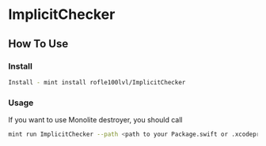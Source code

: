 ImplicitChecker
=====================

## How To Use

### Install

```sh
Install - mint install rofle100lvl/ImplicitChecker
```

### Usage
If you want to use Monolite destroyer, you should call
```sh
mint run ImplicitChecker --path <path to your Package.swift or .xcodeproj>
```
